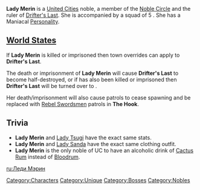 **Lady Merin** is a [United Cities](02%20-%20Projects%20&%20Wikis/Kenshi/Kenshi%20Wiki/Kenshi%20Wiki%20Template/United_Cities.md "wikilink") noble, a
member of the [Noble Circle](Noble_Circle.md "wikilink") and the ruler of
[Drifter's Last](Drifter's_Last.md "wikilink"). She is accompanied by a
squad of 5 [](Hooded_Empire_Noble_Guard.md). She has a Maniacal
[Personality](Personality.md "wikilink").

## [World States](World_States.md "wikilink")

If **Lady Merin** is killed or imprisoned then town overrides can apply
to **Drifter's Last**.

The death or imprisonment of **Lady Merin** will cause **Drifter's
Last** to become half-destroyed, or if [](Slave_Mistress_Grace.md) has also been killed or
imprisoned then **Drifter's Last** will be turned over to [](02%20-%20Projects%20&%20Wikis/Kenshi/Kenshi%20Wiki/Kenshi%20Wiki%20Template/Empire_Peasants.md).

Her death/imprisonment will also cause [](Rebel_Farmers.md) patrols to cease spawning and be
replaced with [Rebel Swordsmen](02%20-%20Projects%20&%20Wikis/Kenshi/Kenshi%20Wiki/Kenshi%20Wiki%20Template/Rebel_Swordsmen.md "wikilink") patrols in
**The Hook**.

## Trivia

- **Lady Merin** and [Lady Tsugi](Lady_Tsugi.md "wikilink") have the exact
  same stats.
- **Lady Merin** and [Lady Sanda](Lady_Sanda.md "wikilink") have the exact
  same clothing outfit.
- **Lady Merin** is the only noble of UC to have an alcoholic drink of
  [Cactus Rum](Cactus_Rum.md "wikilink") instead of
  [Bloodrum](Bloodrum.md "wikilink").

[ru:Леди Мэрин](ru:Леди_Мэрин "wikilink")

[Category:Characters](Category:Characters "wikilink")
[Category:Unique](Category:Unique "wikilink")
[Category:Bosses](Category:Bosses "wikilink")
[Category:Nobles](Category:Nobles "wikilink")